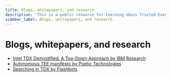 ```yaml
---
title: Blogs, whitepapers, and research
description: 'This is a public resource for learning about Trusted Execution Environments (TEEs). Our aim is to provide comprehensive coverage of key concepts, research advancements, and real-world applications of TEEs.'
sidebar_label: Blogs, whitepapers, and research
---
```


# Blogs, whitepapers, and research 
*   [Intel TDX Demystified: A Top-Down Approach by IBM Research](https://arxiv.org/abs/2303.15540)
*   [Autonomous TEE manifesto by Poetic Technologies](https://poeticte.ch/posts/autonomous-TEEs-manifesto.html)
*   [Searching in TDX by Flashbots](https://collective.flashbots.net/t/searching-in-tdx/3902)
